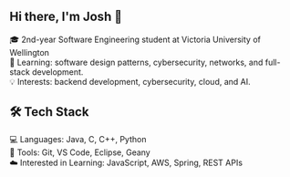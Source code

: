 ## Hi there, I'm Josh 👋

🎓 2nd-year Software Engineering student at Victoria University of Wellington  
🌱 Learning: software design patterns, cybersecurity, networks, and full-stack development.  
💡 Interests: backend development, cybersecurity, cloud, and AI.  

## 🛠️ Tech Stack
💻 Languages: Java, C, C++, Python  
🔧 Tools: Git, VS Code, Eclipse, Geany  
☁️ Interested in Learning: JavaScript, AWS, Spring, REST APIs  

<!--
**joshuapinpin/joshuapinpin** is a ✨ _special_ ✨ repository because its `README.md` (this file) appears on your GitHub profile.

Here are some ideas to get you started:

- 🔭 I’m currently working on ...
- 🌱 I’m currently learning ...
- 👯 I’m looking to collaborate on ...
- 🤔 I’m looking for help with ...
- 💬 Ask me about ...
- 📫 How to reach me: ...
- 😄 Pronouns: ...
- ⚡ Fun fact: ...
-->
